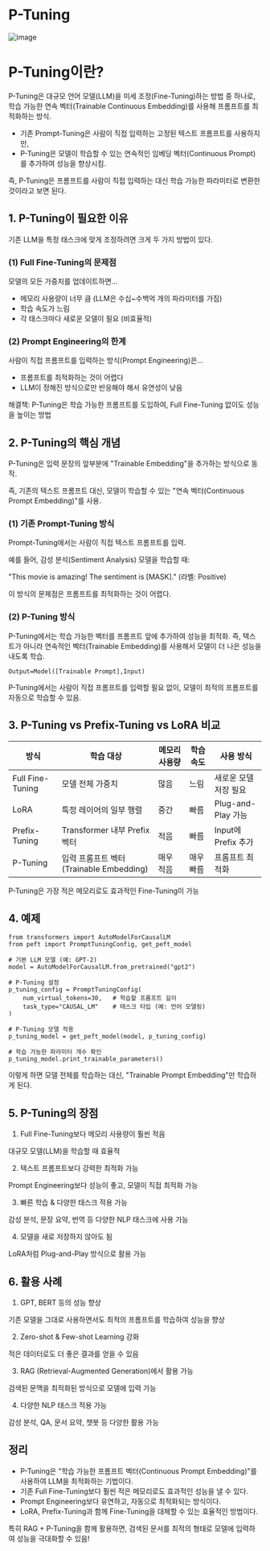# P-Tuning

![image](https://github.com/user-attachments/assets/760ed0c4-74a3-4882-adbf-ad880561fe4b)

# P-Tuning이란?

P-Tuning은 대규모 언어 모델(LLM)을 미세 조정(Fine-Tuning)하는 방법 중 하나로, 학습 가능한 연속 벡터(Trainable Continuous Embedding)를 사용해 프롬프트를 최적화하는 방식.

- 기존 Prompt-Tuning은 사람이 직접 입력하는 고정된 텍스트 프롬프트를 사용하지만,
- P-Tuning은 모델이 학습할 수 있는 연속적인 임베딩 벡터(Continuous Prompt)를 추가하여 성능을 향상시킴.

즉, P-Tuning은 프롬프트를 사람이 직접 입력하는 대신 학습 가능한 파라미터로 변환한 것이라고 보면 된다.

## 1. P-Tuning이 필요한 이유

기존 LLM을 특정 태스크에 맞게 조정하려면 크게 두 가지 방법이 있다.

### (1) Full Fine-Tuning의 문제점
모델의 모든 가중치를 업데이트하면...
- 메모리 사용량이 너무 큼 (LLM은 수십~수백억 개의 파라미터를 가짐)
- 학습 속도가 느림
- 각 태스크마다 새로운 모델이 필요 (비효율적)

### (2) Prompt Engineering의 한계
사람이 직접 프롬프트를 입력하는 방식(Prompt Engineering)은...

- 프롬프트를 최적화하는 것이 어렵다
- LLM이 정해진 방식으로만 반응해야 해서 유연성이 낮음

해결책: P-Tuning은 학습 가능한 프롬프트를 도입하여, Full Fine-Tuning 없이도 성능을 높이는 방법

## 2. P-Tuning의 핵심 개념
P-Tuning은 입력 문장의 앞부분에 "Trainable Embedding"을 추가하는 방식으로 동작.

즉, 기존의 텍스트 프롬프트 대신, 모델이 학습할 수 있는 "연속 벡터(Continuous Prompt Embedding)"를 사용.

### (1) 기존 Prompt-Tuning 방식

Prompt-Tuning에서는 사람이 직접 텍스트 프롬프트를 입력.

예를 들어, 감성 분석(Sentiment Analysis) 모델을 학습할 때:

"This movie is amazing! The sentiment is [MASK]."
(라벨: Positive)

이 방식의 문제점은 프롬프트를 최적화하는 것이 어렵다.

### (2) P-Tuning 방식

P-Tuning에서는 학습 가능한 벡터를 프롬프트 앞에 추가하여 성능을 최적화.
즉, 텍스트가 아니라 연속적인 벡터(Trainable Embedding)를 사용해서 모델이 더 나은 성능을 내도록 학습.

``Output=Model([Trainable Prompt],Input)``

P-Tuning에서는 사람이 직접 프롬프트를 입력할 필요 없이, 모델이 최적의 프롬프트를 자동으로 학습할 수 있음.

## 3. P-Tuning vs Prefix-Tuning vs LoRA 비교

|방식|학습 대상|메모리 사용량|학습 속도|사용 방식|
|------|---|---|---|---|
|Full Fine-Tuning|모델 전체 가중치|많음|느림|새로운 모델 저장 필요|
|LoRA|특정 레이어의 일부 행렬|중간|빠름|Plug-and-Play 가능|
|Prefix-Tuning|Transformer 내부 Prefix 벡터|적음|빠름|Input에 Prefix 추가|
|P-Tuning|입력 프롬프트 벡터(Trainable Embedding)|매우 적음|매우 빠름|프롬프트 최적화|

P-Tuning은 가장 적은 메모리로도 효과적인 Fine-Tuning이 가능

## 4. 예제

```
from transformers import AutoModelForCausalLM
from peft import PromptTuningConfig, get_peft_model

# 기본 LLM 모델 (예: GPT-2)
model = AutoModelForCausalLM.from_pretrained("gpt2")

# P-Tuning 설정
p_tuning_config = PromptTuningConfig(
    num_virtual_tokens=30,   # 학습할 프롬프트 길이
    task_type="CAUSAL_LM"    # 태스크 타입 (예: 언어 모델링)
)

# P-Tuning 모델 적용
p_tuning_model = get_peft_model(model, p_tuning_config)

# 학습 가능한 파라미터 개수 확인
p_tuning_model.print_trainable_parameters()

```

이렇게 하면 모델 전체를 학습하는 대신, "Trainable Prompt Embedding"만 학습하게 된다.


## 5. P-Tuning의 장점

1. Full Fine-Tuning보다 메모리 사용량이 훨씬 적음

대규모 모델(LLM)을 학습할 때 효율적

2. 텍스트 프롬프트보다 강력한 최적화 가능

Prompt Engineering보다 성능이 좋고, 모델이 직접 최적화 가능

3. 빠른 학습 & 다양한 태스크 적용 가능

감성 분석, 문장 요약, 번역 등 다양한 NLP 태스크에 사용 가능

4. 모델을 새로 저장하지 않아도 됨

LoRA처럼 Plug-and-Play 방식으로 활용 가능

## 6. 활용 사례

1) GPT, BERT 등의 성능 향상

기존 모델을 그대로 사용하면서도 최적의 프롬프트를 학습하여 성능을 향상

2) Zero-shot & Few-shot Learning 강화

적은 데이터로도 더 좋은 결과를 얻을 수 있음

3) RAG (Retrieval-Augmented Generation)에서 활용 가능

검색된 문맥을 최적화된 방식으로 모델에 입력 가능

4) 다양한 NLP 태스크 적용 가능

감성 분석, QA, 문서 요약, 챗봇 등 다양한 활용 가능

## 정리
- P-Tuning은 "학습 가능한 프롬프트 벡터(Continuous Prompt Embedding)"를 사용하여 LLM을 최적화하는 기법이다.
- 기존 Full Fine-Tuning보다 훨씬 적은 메모리로도 효과적인 성능을 낼 수 있다.
- Prompt Engineering보다 유연하고, 자동으로 최적화되는 방식이다.
- LoRA, Prefix-Tuning과 함께 Fine-Tuning을 대체할 수 있는 효율적인 방법이다.

특히 RAG + P-Tuning을 함께 활용하면, 검색된 문서를 최적의 형태로 모델에 입력하여 성능을 극대화할 수 있음!
